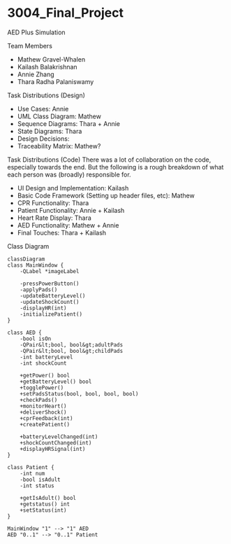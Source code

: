 # 3004_Final_Project
AED Plus Simulation

Team Members
- Mathew Gravel-Whalen
- Kailash Balakrishnan
- Annie Zhang
- Thara Radha Palaniswamy

Task Distributions (Design)
- Use Cases: Annie
- UML Class Diagram: Mathew
- Sequence Diagrams: Thara + Annie
- State Diagrams: Thara
- Design Decisions:
- Traceability Matrix: Mathew?

Task Distributions (Code)
There was a lot of collaboration on the code, especially towards the end. But the following is a rough breakdown of what each person was (broadly) responsible for.
- UI Design and Implementation: Kailash
- Basic Code Framework (Setting up header files, etc): Mathew
- CPR Functionality: Thara
- Patient Functionality: Annie + Kailash
- Heart Rate Display: Thara
- AED Functionality: Mathew + Annie
- Final Touches: Thara + Kailash

Class Diagram
```mermaid
classDiagram
class MainWindow {
    -QLabel *imageLabel

    -pressPowerButton()
    -applyPads()
    -updateBatteryLevel()
    -updateShockCount()
    -displayHR(int)
    -initializePatient()
}

class AED {
    -bool isOn
    -QPair&lt;bool, bool&gt;adultPads
    -QPair&lt;bool, bool&gt;childPads
    -int batteryLevel
    -int shockCount

    +getPower() bool
    +getBatteryLevel() bool
    +togglePower()
    +setPadsStatus(bool, bool, bool, bool)
    +checkPads()
    +monitorHeart()
    +deliverShock()
    +cprFeedback(int)
    +createPatient()

    +batteryLevelChanged(int)
    +shockCountChanged(int)
    +displayHRSignal(int)
}

class Patient {
    -int num
    -bool isAdult
    -int status

    +getIsAdult() bool
    +getstatus() int
    +setStatus(int)
}

MainWindow "1" --> "1" AED
AED "0..1" --> "0..1" Patient
```
